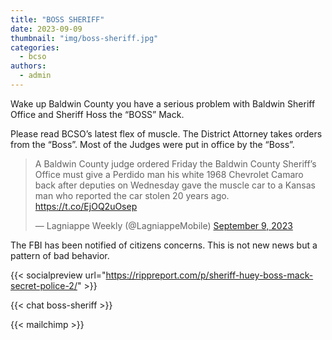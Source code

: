 ```yaml
---
title: "BOSS SHERIFF"
date: 2023-09-09
thumbnail: "img/boss-sheriff.jpg"
categories: 
  - bcso
authors: 
  - admin
---
```


Wake up Baldwin County you have a serious problem with Baldwin Sheriff Office and Sheriff Hoss the “BOSS” Mack.

Please read BCSO’s latest flex of muscle. The District Attorney takes orders from the “Boss”. Most of the Judges were put in office by the “Boss”.



<blockquote class="twitter-tweet"><p lang="en" dir="ltr">A Baldwin County judge ordered Friday the Baldwin County Sheriff’s Office must give a Perdido man his white 1968 Chevrolet Camaro back after deputies on Wednesday gave the muscle car to a Kansas man who reported the car stolen 20 years ago. <a href="https://t.co/EjOQ2uOsep">https://t.co/EjOQ2uOsep</a></p>&mdash; Lagniappe Weekly (@LagniappeMobile) <a href="https://twitter.com/LagniappeMobile/status/1700494379226390864?ref_src=twsrc%5Etfw">September 9, 2023</a></blockquote> <script async src="https://platform.twitter.com/widgets.js" charset="utf-8"></script>

The FBI has been notified of citizens concerns. This is not new news but a pattern of bad behavior.

{{< socialpreview url="https://rippreport.com/p/sheriff-huey-boss-mack-secret-police-2/" >}}

{{< chat boss-sheriff >}}

{{< mailchimp >}}

